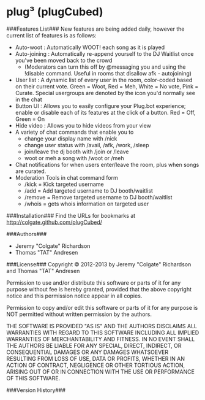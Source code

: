 plug&#179; (plugCubed)
====================

###Features List###
New features are being added daily, however the current list of features is as follows:
* Auto-woot : Automatically WOOT! each song as it is played
* Auto-joining : Automatically re-append yourself to the DJ Waitlist once you've been moved back to the crowd
   * (Moderators can turn this off by @messaging you and using the !disable command. Useful in rooms that disallow afk - autojoining)
* User list : A dynamic list of every user in the room, color-coded based on their current vote. Green = Woot, Red =   Meh, White = No vote, Pink = Curate. Special usergroups are denoted by the icon you'd normally see in the chat
* Button UI : Allows you to easily configure your Plug.bot experience; enable or disable each of its features at the click of a button. Red = Off, Green = On
* Hide video : Allows you to hide videos from your view
* A variety of chat commands that enable you to 
    * change your display name with /nick
    * change user status with /avail, /afk, /work, /sleep
    * join/leave the dj booth with /join or /leave
    * woot or meh a song with /woot or /meh
* Chat notifications for when users enter/leave the room, plus when songs are curated.
* Moderation Tools in chat command form
    * /kick = Kick targeted username
    * /add = Add targeted username to DJ booth/waitlist
    * /remove = Remove targeted username to DJ booth/waitlist
    * /whois = gets whois information on targeted user

###Installation###
Find the URLs for bookmarks at http://colgate.github.com/plugCubed/

###Authors###
* Jeremy "Colgate" Richardson
* Thomas "TAT" Andresen

###License###
Copyright &copy; 2012-2013 by Jeremy "Colgate" Richardson and Thomas "TAT" Andresen

Permission to use and/or distribute this software or parts of it for any purpose without
fee is hereby granted, provided that the above copyright notice and this permission notice
appear in all copies.

Permission to copy and/or edit this software or parts of it for any purpose is NOT permitted
without written permission by the authors.

THE SOFTWARE IS PROVIDED "AS IS" AND THE AUTHORS DISCLAIMS ALL WARRANTIES WITH REGARD TO THIS SOFTWARE
INCLUDING ALL IMPLIED WARRANTIES OF MERCHANTABILITY AND FITNESS. IN NO EVENT SHALL THE AUTHORS
BE LIABLE FOR ANY SPECIAL, DIRECT, INDIRECT, OR CONSEQUENTIAL DAMAGES OR ANY DAMAGES WHATSOEVER
RESULTING FROM LOSS OF USE, DATA OR PROFITS, WHETHER IN AN ACTION OF CONTRACT, NEGLIGENCE OR
OTHER TORTIOUS ACTION, ARISING OUT OF OR IN CONNECTION WITH THE USE OR PERFORMANCE OF THIS SOFTWARE.

###Version History###